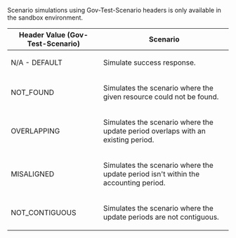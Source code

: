 <p>Scenario simulations using Gov-Test-Scenario headers is only available in the sandbox environment.</p>
<table>
    <thead>
        <tr>
            <th>Header Value (Gov-Test-Scenario)</th>
            <th>Scenario</th>
        </tr>
    </thead>
    <tbody>
        <tr>
            <td><p>N/A - DEFAULT</p></td>
            <td><p>Simulate success response.</p></td>
        </tr>
        <tr>
            <td><p>NOT_FOUND</p></td>
            <td><p>Simulates the scenario where the given resource could not be found.</p></td>
         </tr>
        <tr>
            <td><p>OVERLAPPING</p></td>
            <td><p>Simulates the scenario where the update period overlaps with an existing period.</p></td>
         </tr>
        <tr>
            <td><p>MISALIGNED</p></td>
            <td><p>Simulates the scenario where the update period isn't within the accounting period.</p></td>
         </tr>
        <tr>
            <td><p>NOT_CONTIGUOUS</p></td>
            <td><p>Simulates the scenario where the update periods are not contiguous.</p></td>
         </tr>
    </tbody>
</table>